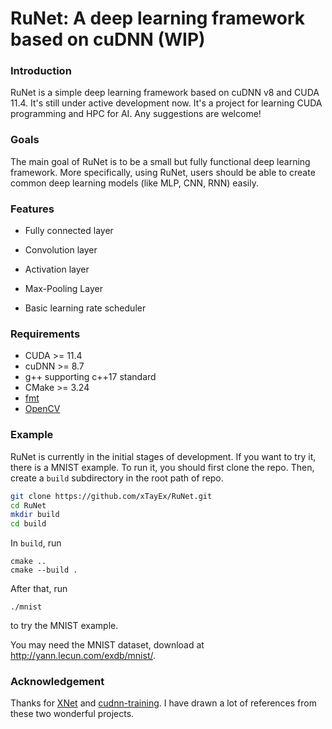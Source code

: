 # RuNet: A deep learning framework based on cuDNN (WIP)

### Introduction

RuNet is a simple deep learning framework based on cuDNN v8 and CUDA 11.4. It's still under active development now. It's a project for learning CUDA programming and HPC for AI. Any suggestions are welcome!

### Goals

The main goal of RuNet is to be a small but fully functional deep learning framework. More specifically, using RuNet, users should be able to create common deep learning models (like MLP, CNN, RNN) easily.

### Features

* Fully connected layer

* Convolution layer

* Activation layer

* Max-Pooling Layer

* Basic learning rate scheduler

### Requirements

* CUDA >= 11.4
* cuDNN >= 8.7
* g++ supporting c++17 standard
* CMake >= 3.24
* [fmt](https://fmt.dev/latest/index.html)
* [OpenCV](https://opencv.org/)

### Example

RuNet is currently in the initial stages of development. If you want to try it, there is a MNIST example. To run it, you should first clone the repo. Then, create a `build` subdirectory in the root path of repo.

```bash
git clone https://github.com/xTayEx/RuNet.git
cd RuNet
mkdir build
cd build
```

In `build`, run

```b
cmake ..
cmake --build .
```

After that, run

```
./mnist
```

to try the MNIST example.

You may need the MNIST dataset, download at http://yann.lecun.com/exdb/mnist/.

 ### Acknowledgement

Thanks for [XNet](https://github.com/lyx-x/XNet) and [cudnn-training](https://github.com/tbennun/cudnn-training). I have drawn a lot of references from these two wonderful projects.
